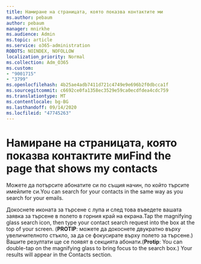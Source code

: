 ```yaml
---
title: Намиране на страницата, която показва контактите ми
ms.author: pebaum
author: pebaum
manager: mnirkhe
ms.audience: Admin
ms.topic: article
ms.service: o365-administration
ROBOTS: NOINDEX, NOFOLLOW
localization_priority: Normal
ms.collection: Adm_O365
ms.custom:
- "9001715"
- "3799"
ms.openlocfilehash: 4b25ae4adb7411d721c4749e9e696b2f0dbcca1f
ms.sourcegitcommit: c6692ce0fa1358ec3529e59ca0ecdfdea4cdc759
ms.translationtype: MT
ms.contentlocale: bg-BG
ms.lasthandoff: 09/14/2020
ms.locfileid: "47745263"
---
```

# <a name="find-the-page-that-shows-my-contacts"></a><span data-ttu-id="624c9-102">Намиране на страницата, която показва контактите ми</span><span class="sxs-lookup"><span data-stu-id="624c9-102">Find the page that shows my contacts</span></span>

<span data-ttu-id="624c9-103">Можете да потърсите абонатите си по същия начин, по който търсите имейлите си.</span><span class="sxs-lookup"><span data-stu-id="624c9-103">You can search for your contacts in the same way as you search for your emails.</span></span>
 
<span data-ttu-id="624c9-104">Докоснете иконата за търсене с лупа и след това въведете вашата заявка за търсене в полето в горния край на екрана.</span><span class="sxs-lookup"><span data-stu-id="624c9-104">Tap the magnifying glass search icon, then type your contact search request into the box at the top of your screen.</span></span> <span data-ttu-id="624c9-105">(**PROTIP**: можете да докоснете двукратно върху увеличителното стъкло, за да се фокусирате върху полето за търсене.) Вашите резултати ще се появят в секцията абонати.</span><span class="sxs-lookup"><span data-stu-id="624c9-105">(**Protip**: You can double-tap on the magnifying glass to bring focus to the search box.) Your results will appear in the Contacts section.</span></span>
